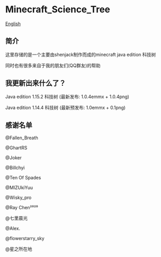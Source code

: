 # Minecraft_Science_Tree

[English](https://github.com/shenjackyuanjie/Minecraft_Science_Tree/blob/master/README.md)

## 简介

 这里存储的是一个主要由shenjack制作而成的minecraft java edition 科技树

 同时也有很多来自于我的朋友们(QQ群友)的帮助
 
## 我更新出来什么了？
 
 Java edition 1.15.2 科技树 (最新发布: 1.0.4emmx + 1.0.4png)

 Java edition 1.14.4 科技树 (最新预发布: 1.0emmx + 0.1png)

## 感谢名单

@Fallen_Breath

@GhartRS

@Joker

@Billchyi

@Ten Of Spades

@MIZUkiYuu

@Wisky_pro

@Ray Chen²⁰²⁰

@七里晨光

@Alex.

@flowerstarry_sky

@星之所在地
